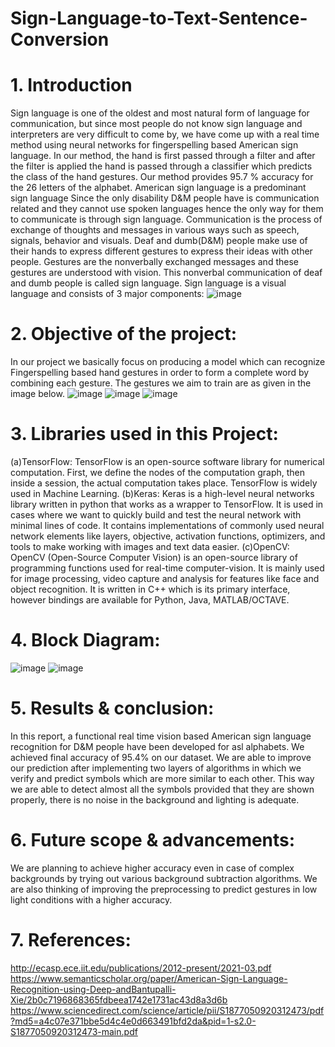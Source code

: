 # Sign-Language-to-Text-Sentence-Conversion

# 1. Introduction
Sign language is one of the oldest and most natural form of language for communication, but since most people do not know sign language and interpreters are very difficult to come by, we have come up with a real time method using neural networks for fingerspelling based American sign language. In our method, the hand is first passed through a filter and after the filter is applied the hand is passed through a classifier which predicts the class of the hand gestures. Our method provides 95.7 % accuracy for the 26 letters of the alphabet. 
American sign language is a predominant sign language Since the only disability D&M people have is communication related and they cannot use spoken languages hence the only way for them to communicate is through sign language. Communication is the process of exchange of thoughts and messages in various ways such as speech, signals, behavior and visuals. Deaf and dumb(D&M) people make use of their hands to express different gestures to express their ideas with other people. Gestures are the nonverbally exchanged messages and these gestures are understood with vision. This nonverbal communication of deaf and dumb people is called sign language.
Sign language is a visual language and consists of 3 major components:
![image](https://user-images.githubusercontent.com/110718114/188227541-f83191f4-e3b3-479b-81d2-ce1f8e565a66.png)

# 2. Objective of the project:
In our project we basically focus on producing a model which can recognize Fingerspelling based hand gestures in order to form a complete word by combining each gesture. The gestures we aim to train are as given in the image below.
![image](https://user-images.githubusercontent.com/110718114/188227684-e73557f2-bc72-4f64-b9ea-dc070db35e30.png)
![image](https://user-images.githubusercontent.com/110718114/188227691-c4648eca-ce7f-4108-9fc4-d0ca693b1c1f.png)
![image](https://user-images.githubusercontent.com/110718114/188227708-13c4614b-5478-4eca-9728-3ede1c7f9b3a.png)

# 3. Libraries used in this Project:
(a)TensorFlow:
TensorFlow is an open-source software library for numerical computation. First, we define the nodes of the computation graph, then inside a session, the actual computation takes place. TensorFlow is widely used in Machine Learning.
(b)Keras: Keras is a high-level neural networks library written in python that works as a wrapper to TensorFlow. It is used in cases where we want to quickly build and test the neural network with minimal lines of code. It contains implementations of commonly used neural network elements like layers, objective, activation functions, optimizers, and tools to make working with images and text data easier.
(c)OpenCV: OpenCV (Open-Source Computer Vision) is an open-source library of programming functions used for real-time computer-vision. It is mainly used for image processing, video capture and analysis for features like face and object recognition. It is written in C++ which is its primary interface, however bindings are available for Python, Java, MATLAB/OCTAVE.

# 4. Block Diagram:
![image](https://user-images.githubusercontent.com/110718114/188228044-8dbf80cd-a81c-47e4-95e4-298c251622c4.png)
![image](https://user-images.githubusercontent.com/110718114/188232438-b7ac8ee3-e478-4255-85c5-12748391b8b1.png)

# 5. Results & conclusion:
In this report, a functional real time vision based American sign language recognition for D&M people have been developed for asl alphabets. We achieved final accuracy of 95.4% on our dataset. We are able to improve our prediction after implementing two layers of algorithms in which we verify and predict symbols which are more similar to each other.
This way we are able to detect almost all the symbols provided that they are shown properly, there is no noise in the background and lighting is adequate.

# 6. Future scope & advancements:
We are planning to achieve higher accuracy even in case of complex backgrounds by trying out various background subtraction algorithms. We are also thinking of improving the preprocessing to predict gestures in low light conditions with a higher accuracy.

# 7. References:
http://ecasp.ece.iit.edu/publications/2012-present/2021-03.pdf
https://www.semanticscholar.org/paper/American-Sign-Language-Recognition-using-Deep-andBantupalli-Xie/2b0c7196868365fdbeea1742e1731ac43d8a3d6b
https://www.sciencedirect.com/science/article/pii/S1877050920312473/pdf?md5=a4c07e371bbe5d4c4e0d663491bfd2da&pid=1-s2.0-S1877050920312473-main.pdf
